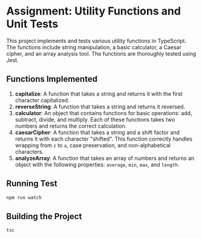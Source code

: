 # Assignment: Utility Functions and Unit Tests

This project implements and tests various utility functions in TypeScript. The functions include string manipulation, a basic calculator, a Caesar cipher, and an array analysis tool. The functions are thoroughly tested using Jest.

## Functions Implemented

1. **capitalize**: A function that takes a string and returns it with the first character capitalized.
2. **reverseString**: A function that takes a string and returns it reversed.
3. **calculator**: An object that contains functions for basic operations: add, subtract, divide, and multiply. Each of these functions takes two numbers and returns the correct calculation.
4. **caesarCipher**: A function that takes a string and a shift factor and returns it with each character "shifted". This function correctly handles wrapping from `z` to `a`, case preservation, and non-alphabetical characters.
5. **analyzeArray**: A function that takes an array of numbers and returns an object with the following properties: `average`, `min`, `max`, and `length`.

## Running Test

```typescript
npm run watch
```

## Building the Project

```typescript
tsc
```
